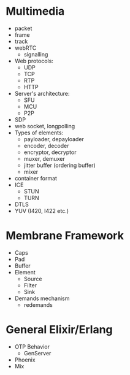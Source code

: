 # Multimedia

- packet
- frame
- track
- webRTC
  - signalling
- Web protocols:
  - UDP
  - TCP
  - RTP
  - HTTP
- Server's architecture:
  - SFU
  - MCU
  - P2P
- SDP
- web socket, longpolling
- Types of elements:
  - payloader, depayloader
  - encoder, decoder
  - encryptor, decryptor
  - muxer, demuxer
  - jitter buffer (ordering buffer)
  - mixer
- container format
- ICE
  - STUN
  - TURN
- DTLS
- YUV (I420, I422 etc.)

# Membrane Framework

- Caps
- Pad
- Buffer
- Element
  - Source
  - Filter
  - Sink
- Demands mechanism
  - redemands

# General Elixir/Erlang

- OTP Behavior
  - GenServer
- Phoenix
- Mix

